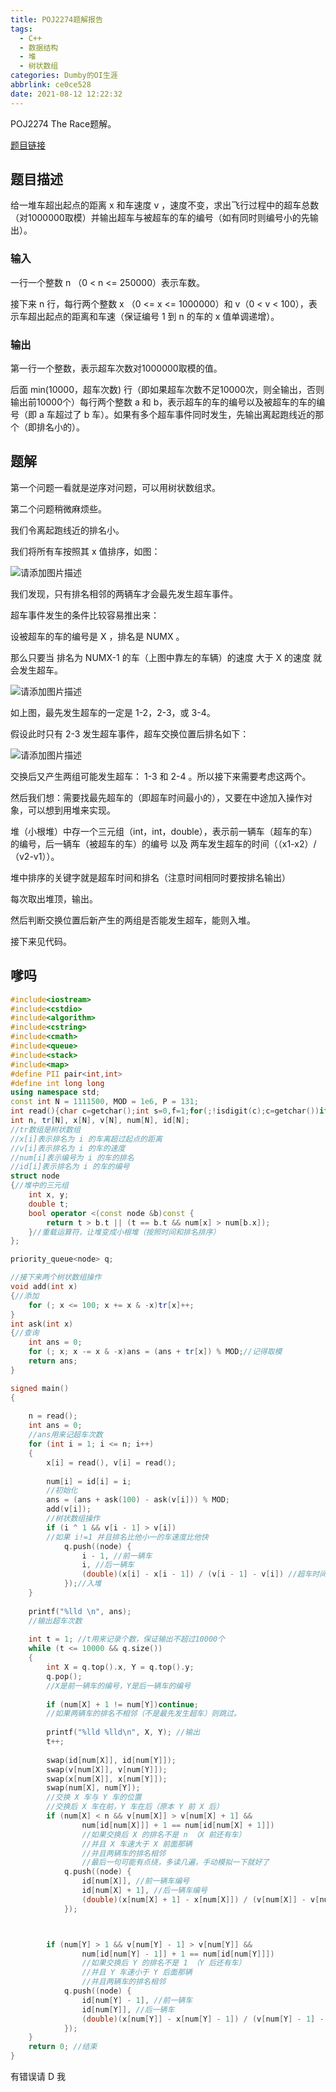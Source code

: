 ```yaml
---
title: POJ2274题解报告
tags:
  - C++
  - 数据结构
  - 堆
  - 树状数组
categories: Dumby的OI生涯
abbrlink: ce0ce528
date: 2021-08-12 12:22:32
---
```


POJ2274 The Race题解。

<!--more-->

[题目链接](http://poj.org/problem?id=2274)

## 题目描述

给一堆车超出起点的距离 x 和车速度 v ，速度不变，求出飞行过程中的超车总数（对1000000取模）并输出超车与被超车的车的编号（如有同时则编号小的先输出）。

### 输入

一行一个整数 n （0 < n <= 250000）表示车数。

接下来 n 行，每行两个整数 x （0 <= x <= 1000000）和 v（0 < v < 100），表示车超出起点的距离和车速（保证编号 1 到 n 的车的 x 值单调递增）。

### 输出

第一行一个整数，表示超车次数对1000000取模的值。

后面 min(10000，超车次数) 行（即如果超车次数不足10000次，则全输出，否则输出前10000个）每行两个整数 a 和 b，表示超车的车的编号以及被超车的车的编号（即 a 车超过了 b 车）。如果有多个超车事件同时发生，先输出离起跑线近的那个（即排名小的）。
## 题解
第一个问题一看就是逆序对问题，可以用树状数组求。

第二个问题稍微麻烦些。

我们令离起跑线近的排名小。

我们将所有车按照其 x 值排序，如图：

![请添加图片描述](https://img-blog.csdnimg.cn/3f9dc9693f714c6187b47554ddbb27e2.jpg)

我们发现，只有排名相邻的两辆车才会最先发生超车事件。

超车事件发生的条件比较容易推出来：

设被超车的车的编号是 X ，排名是 NUMX 。

那么只要当 排名为 NUMX-1 的车（上图中靠左的车辆）的速度 大于 X 的速度 就会发生超车。


![请添加图片描述](https://img-blog.csdnimg.cn/3ab57d5b48b145dfa5a0738686fc789e.png?x-oss-process=image/watermark,type_ZmFuZ3poZW5naGVpdGk,shadow_10,text_aHR0cHM6Ly9ibG9nLmNzZG4ubmV0L0R1bWJ5X2NhdA==,size_16,color_FFFFFF,t_70)

如上图，最先发生超车的一定是 1-2，2-3，或 3-4。

假设此时只有 2-3 发生超车事件，超车交换位置后排名如下：

![请添加图片描述](https://img-blog.csdnimg.cn/ec436cd4fce248b5b3003888e39a12ec.png?x-oss-process=image/watermark,type_ZmFuZ3poZW5naGVpdGk,shadow_10,text_aHR0cHM6Ly9ibG9nLmNzZG4ubmV0L0R1bWJ5X2NhdA==,size_16,color_FFFFFF,t_70)

交换后又产生两组可能发生超车： 1-3 和 2-4 。所以接下来需要考虑这两个。

然后我们想：需要找最先超车的（即超车时间最小的），又要在中途加入操作对象，可以想到用堆来实现。

堆（小根堆）中存一个三元组（int，int，double），表示前一辆车（超车的车）的编号，后一辆车（被超车的车）的编号 以及 两车发生超车的时间（（x1-x2）/（v2-v1））。

堆中排序的关键字就是超车时间和排名（注意时间相同时要按排名输出）

每次取出堆顶，输出。

然后判断交换位置后新产生的两组是否能发生超车，能则入堆。

接下来见代码。
## 嗲吗
```cpp
#include<iostream>
#include<cstdio>
#include<algorithm>
#include<cstring>
#include<cmath>
#include<queue>
#include<stack>
#include<map>
#define PII pair<int,int>
#define int long long
using namespace std;
const int N = 1111500, MOD = 1e6, P = 131;
int read(){char c=getchar();int s=0,f=1;for(;!isdigit(c);c=getchar())if(c=='-')f=-1;for(;isdigit(c);c=getchar())s=s*10+c-48;return s*f;}
int n, tr[N], x[N], v[N], num[N], id[N];
//tr数组是树状数组
//x[i]表示排名为 i 的车离超过起点的距离
//v[i]表示排名为 i 的车的速度
//num[i]表示编号为 i 的车的排名
//id[i]表示排名为 i 的车的编号
struct node 
{//堆中的三元组
	int x, y;
	double t;
	bool operator <(const node &b)const {
		return t > b.t || (t == b.t && num[x] > num[b.x]);
	}//重载运算符，让堆变成小根堆（按照时间和排名排序）
};

priority_queue<node> q;

//接下来两个树状数组操作
void add(int x) 
{//添加
	for (; x <= 100; x += x & -x)tr[x]++;
}
int ask(int x) 
{//查询
	int ans = 0;
	for (; x; x -= x & -x)ans = (ans + tr[x]) % MOD;//记得取模
	return ans;
}

signed main() 
{
	
	n = read();
	int ans = 0;
	//ans用来记超车次数
	for (int i = 1; i <= n; i++) 
	{
		x[i] = read(), v[i] = read();
		
		num[i] = id[i] = i;
		//初始化
		ans = (ans + ask(100) - ask(v[i])) % MOD;
		add(v[i]);
		//树状数组操作
		if (i ^ 1 && v[i - 1] > v[i])
		//如果 i!=1 并且排名比他小一的车速度比他快
			q.push((node) { 
				i - 1, //前一辆车
				i, //后一辆车
				(double)(x[i] - x[i - 1]) / (v[i - 1] - v[i]) //超车时间 
			});//入堆
	}
	
	printf("%lld \n", ans);
	//输出超车次数
	
	int t = 1; //t用来记录个数，保证输出不超过10000个
	while (t <= 10000 && q.size()) 
	{
		int X = q.top().x, Y = q.top().y;
		q.pop();
		//X是前一辆车的编号，Y是后一辆车的编号
		
		if (num[X] + 1 != num[Y])continue;
		//如果两辆车的排名不相邻（不是最先发生超车）则跳过。
		
		printf("%lld %lld\n", X, Y); //输出
		t++;
		
		swap(id[num[X]], id[num[Y]]);
		swap(v[num[X]], v[num[Y]]);
		swap(x[num[X]], x[num[Y]]);
		swap(num[X], num[Y]);
		//交换 X 车与 Y 车的位置
		//交换后 X 车在前，Y 车在后（原本 Y 前 X 后）
		if (num[X] < n && v[num[X]] > v[num[X] + 1] &&
		        num[id[num[X]]] + 1 == num[id[num[X] + 1]])
		        //如果交换后 X 的排名不是 n （X 前还有车）
		        //并且 X 车速大于 X 前面那辆
		        //并且两辆车的排名相邻
		        //最后一句可能有点绕，多读几遍，手动模拟一下就好了
			q.push((node) {
				id[num[X]], //前一辆车编号
				id[num[X] + 1], //后一辆车编号
				(double)(x[num[X] + 1] - x[num[X]]) / (v[num[X]] - v[num[X] + 1]) //时间
			});



		if (num[Y] > 1 && v[num[Y] - 1] > v[num[Y]] &&
		        num[id[num[Y] - 1]] + 1 == num[id[num[Y]]])
		        //如果交换后 Y 的排名不是 1 （Y 后还有车）
		        //并且 Y 车速小于 Y 后面那辆
		        //并且两辆车的排名相邻
			q.push((node) {
				id[num[Y] - 1], //前一辆车
				id[num[Y]], //后一辆车
				(double)(x[num[Y]] - x[num[Y] - 1]) / (v[num[Y] - 1] - v[num[Y]]) //时间
			});
	}
	return 0; //结束
}
```

有错误请 D 我